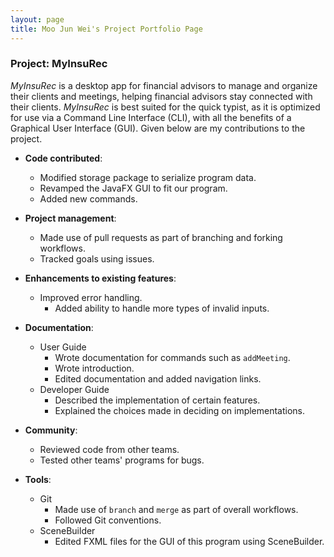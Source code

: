 ```yaml
---
layout: page
title: Moo Jun Wei's Project Portfolio Page
---
```


### Project: MyInsuRec

*MyInsuRec* is a desktop app for financial advisors to manage and organize their clients and meetings, helping
financial advisors stay connected with their clients. *MyInsuRec* is best suited for the quick typist, as it is
optimized for use via a Command Line Interface (CLI), with all the benefits of a Graphical User Interface (GUI).
Given below are my contributions to the project.

* **Code contributed**:
  * Modified storage package to serialize program data.
  * Revamped the JavaFX GUI to fit our program.
  * Added new commands.

* **Project management**:
  * Made use of pull requests as part of branching and forking workflows.
  * Tracked goals using issues.

* **Enhancements to existing features**:
  * Improved error handling.
    * Added ability to handle more types of invalid inputs.

* **Documentation**:
  * User Guide
    * Wrote documentation for commands such as `addMeeting`.
    * Wrote introduction.
    * Edited documentation and added navigation links.
  * Developer Guide
    * Described the implementation of certain features.
    * Explained the choices made in deciding on implementations.

* **Community**:
  * Reviewed code from other teams.
  * Tested other teams' programs for bugs.

* **Tools**:
  * Git
    * Made use of `branch` and `merge` as part of overall workflows.
    * Followed Git conventions.
  * SceneBuilder
    * Edited FXML files for the GUI of this program using SceneBuilder.
